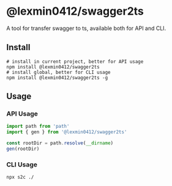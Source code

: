 # @lexmin0412/swagger2ts

A tool for transfer swagger to ts, available both for API and CLI.

## Install

```shell
# install in current project, better for API usage
npm install @lexmin0412/swagger2ts
# install global, better for CLI usage
npm install @lexmin0412/swagger2ts -g
```

## Usage

### API Usage

```ts
import path from 'path'
import { gen } from '@lexmin0412/swagger2ts'

const rootDir = path.resolve(__dirname)
gen(rootDir)
```

### CLI Usage

```shell
npx s2c ./
```
